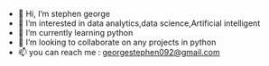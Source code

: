 - 👋 Hi, I’m stephen george
- 👀 I’m interested in data analytics,data science,Artificial intelligent
- 🌱 I’m currently learning python
- 💞️ I’m looking to collaborate on any projects in python
- 📫 you can reach me : georgestephen092@gmail.com


